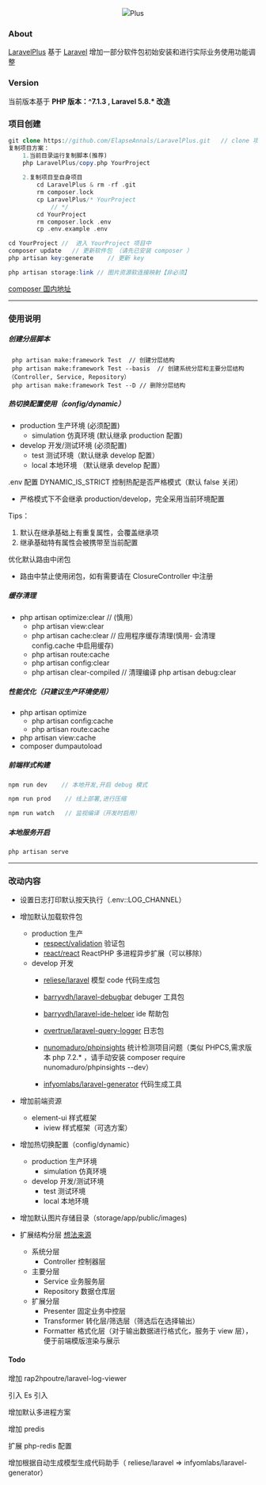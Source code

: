 <p align="center"><img src="https://laravel.com/assets/img/components/logo-laravel.svg"><span align="center">Plus</span> </p>

### About
[LaravelPlus](https://github.com/ElapseAnnals/LaravelPlus) 基于 [Laravel](https://github.com/laravel/laravel) 增加一部分软件包初始安装和进行实际业务使用功能调整

### Version
当前版本基于 
<b>PHP 版本：^7.1.3 ,
Laravel 5.8.* 改造
</b>

### 项目创建

```php
git clone https://github.com/ElapseAnnals/LaravelPlus.git   // clone 项目
复制项目方案：
    1.当前目录运行复制脚本(推荐)
    php LaravelPlus/copy.php YourProject
    
    2.复制项目至自身项目
        cd LaravelPlus & rm -rf .git
        rm composer.lock
        cp LaravelPlus/* YourProject 
            // */
        cd YourProject
        rm composer.lock .env
        cp .env.example .env   

cd YourProject //  进入 YourProject 项目中
composer update   // 更新软件包 （请先已安装 composer ）
php artisan key:generate    // 更新 key

php artisan storage:link // 图片资源软连接映射【非必须】
```
[composer 国内地址](https://www.phpcomposer.com/)

<hr>

### 使用说明

##### 创建分层脚本
```
 php artisan make:framework Test  // 创建分层结构
 php artisan make:framework Test --basis  // 创建系统分层和主要分层结构（Controller, Service, Repository）
 php artisan make:framework Test --D // 删除分层结构 
```

##### 热切换配置使用（config/dynamic）
   -  production 生产环境 (必须配置)
        -  simulation 仿真环境 (默认继承 production 配置)
 -  develop 开发/测试环境 (必须配置)
    -  test 测试环境（默认继承 develop 配置）
    -  local 本地环境 （默认继承 develop 配置）
   
.env 配置 DYNAMIC_IS_STRICT 控制热配是否严格模式（默认 false 关闭）
- 严格模式下不会继承 production/develop，完全采用当前环境配置

Tips：
1. 默认在继承基础上有重复属性，会覆盖继承项 
2. 继承基础特有属性会被携带至当前配置 

优化默认路由中闭包
- 路由中禁止使用闭包，如有需要请在 ClosureController 中注册

##### 缓存清理
- php artisan optimize:clear     // (慎用）
    - php artisan view:clear
    - php artisan cache:clear    // 应用程序缓存清理(慎用- 会清理 config.cache 中启用缓存)
    - php artisan route:cache
    - php artisan config:clear
    - php artisan clear-compiled    // 清理编译
 php artisan debug:clear

##### 性能优化（只建议生产环境使用）
- php artisan optimize
    - php artisan config:cache
    - php artisan route:cache
- php artisan view:cache
- composer dumpautoload


##### 前端样式构建

 ```php
npm run dev    // 本地开发,开启 debug 模式

npm run prod    // 线上部署,进行压缩

npm run watch   // 监视编译（开发时启用）
```

##### 本地服务开启
```php
php artisan serve
```

<hr />

### 改动内容
- 设置日志打印默认按天执行（.env::LOG_CHANNEL）
- 增加默认加载软件包
    - production  生产
        - [respect/validation](https://github.com/Respect/Validation) 验证包
        - [react/react](https://github.com/reactphp/react) ReactPHP 多进程异步扩展（可以移除）
    - develop     开发
      - [reliese/laravel](https://github.com/reliese/laravel)         模型 code 代码生成包
      - [barryvdh/laravel-debugbar](https://github.com/barryvdh/laravel-debugbar)   debuger 工具包
      - [barryvdh/laravel-ide-helper](https://github.com/barryvdh/laravel-ide-helper)   ide 帮助包    
      - [overtrue/laravel-query-logger](https://github.com/overtrue/laravel-query-logger)       日志包
      - [nunomaduro/phpinsights](https://github.com/nunomaduro/phpinsights)          统计检测项目问题（类似 PHPCS,需求版本 php 7.2.* ，请手动安装 composer require nunomaduro/phpinsights --dev）
      
      - [infyomlabs/laravel-generator](https://github.com/InfyOmLabs/laravel-generator)     代码生成工具 
  
-  增加前端资源
    - element-ui 样式框架
        - iview 样式框架（可选方案）
  
 - 增加热切换配置（config/dynamic）
   -  production 生产环境 
        -  simulation 仿真环境
   -  develop 开发/测试环境 
        -  test 测试环境
        -  local 本地环境
   
   
 - 增加默认图片存储目录（storage/app/public/images)
 - 扩展结构分层 [想法来源](https://learnku.com/articles/19452?order_by=created_at&)
    - 系统分层
        - Controller 控制器层
    - 主要分层
        - Service 业务服务层
        - Repository 数据仓库层
    - 扩展分层
        - Presenter 固定业务中控层
        - Transformer 转化层/筛选层（筛选后在选择输出）
        - Formatter 格式化层（对于输出数据进行格式化，服务于 view 层），便于前端模版渲染与展示


#### Todo

增加 rap2hpoutre/laravel-log-viewer

引入 Es 引入

增加默认多进程方案

增加 predis 

扩展  php-redis 配置

 增加根据自动生成模型生成代码助手（    reliese/laravel => infyomlabs/laravel-generator）
        
